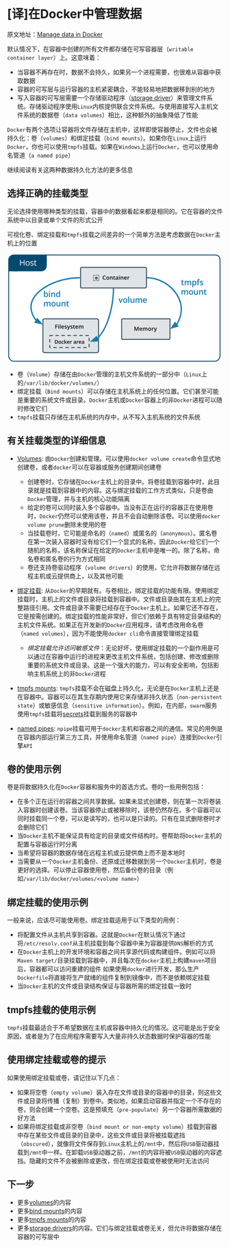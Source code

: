 
# [译]在Docker中管理数据

原文地址：[Manage data in Docker](https://docs.docker.com/storage/)

默认情况下，在容器中创建的所有文件都存储在可写容器层（`writable container layer`）上。这意味着：

* 当容器不再存在时，数据不会持久，如果另一个进程需要，也很难从容器中获取数据
* 容器的可写层与运行容器的主机紧密耦合，不能轻易地把数据移到别的地方
* 写入容器的可写层需要一个存储驱动程序（[storage driver](https://docs.docker.com/storage/storagedriver/)）来管理文件系统。存储驱动程序使用`Linux`内核提供联合文件系统。与使用直接写入主机文件系统的数据卷（`data volumes`）相比，这种额外的抽象降低了性能

`Docker`有两个选项让容器将文件存储在主机中，这样即使容器停止，文件也会被持久化：卷（`volumes`）和绑定挂载（`bind mounts`）。如果你在`Linux`上运行`Docker`，你也可以使用`tmpfs`挂载。如果在`Windows`上运行`Docker`，也可以使用命名管道（`a named pipe`）

继续阅读有关这两种数据持久化方法的更多信息

## 选择正确的挂载类型

无论选择使用哪种类型的挂载，容器中的数据看起来都是相同的。它在容器的文件系统中以目录或单个文件的形式公开

可视化卷、绑定挂载和`tmpfs`挂载之间差异的一个简单方法是考虑数据在`Docker`主机上的位置

![](./imgs/types-of-mounts.png)

* 卷（`Volume`）存储在由`Docker`管理的主机文件系统的一部分中（`Linux`上的`/var/lib/docker/volumes/`）
* 绑定挂载（`Bind mounts`）可以存储在主机系统上的任何位置。它们甚至可能是重要的系统文件或目录。`Docker`主机或`Docker`容器上的非`Docker`进程可以随时修改它们
* `tmpfs`挂载只存储在主机系统的内存中，从不写入主机系统的文件系统

## 有关挂载类型的详细信息

* [Volumes](https://docs.docker.com/storage/volumes/): 由`Docker`创建和管理。可以使用`docker volume create`命令显式地创建卷，或者`docker`可以在容器或服务创建期间创建卷

    * 创建卷时，它存储在`Docker`主机上的目录中。将卷挂载到容器中时，此目录就是挂载到容器中的内容。这与绑定挂载的工作方式类似，只是卷由`Docker`管理，并与主机的核心功能隔离
    * 给定的卷可以同时装入多个容器中。当没有正在运行的容器正在使用卷时，`Docker`仍然可以使用该卷，并且不会自动删除该卷。可以使用`docker volume prune`删除未使用的卷
    * 当挂载卷时，它可能是命名的（`named`）或匿名的（`anonymous`）。匿名卷在第一次装入容器时没有给它们一个显式的名称，因此`Docker`给它们一个随机的名称，该名称保证在给定的`Docker`主机中是唯一的。除了名称，命名卷和匿名卷的行为方式相同
    * 卷还支持卷驱动程序（`volume drivers`）的使用，它允许将数据存储在远程主机或云提供商上，以及其他可能
* [绑定挂载](https://docs.docker.com/storage/bind-mounts/): 从`Docker`的早期就有。与卷相比，绑定挂载的功能有限。使用绑定挂载时，主机上的文件或目录将挂载到容器中。文件或目录由其在主机上的完整路径引用。文件或目录不需要已经存在于`Docker`主机上。如果它还不存在，它是按需创建的。绑定挂载的性能非常好，但它们依赖于具有特定目录结构的主机文件系统。如果正在开发新的`Docker`应用程序，请考虑改用命名卷（`named volumes`），因为不能使用`docker cli`命令直接管理绑定挂载
    * *绑定挂载允许访问敏感文件*：无论好坏，使用绑定挂载的一个副作用是可以通过在容器中运行的进程来更改主机文件系统，包括创建、修改或删除重要的系统文件或目录。这是一个强大的能力，可以有安全影响，包括影响主机系统上的非`Docker`进程
* [tmpfs mounts](https://docs.docker.com/storage/tmpfs/): `tmpfs`挂载不会在磁盘上持久化，无论是在`Docker`主机上还是在容器中。容器可以在其生存期内使用它来存储非持久状态（`non-persistent state`）或敏感信息（`sensitive information`）。例如，在内部，`swarm`服务使用`tmpfs`挂载将[secrets](https://docs.docker.com/engine/swarm/secrets/)挂载到服务的容器中
* [named pipes](https://docs.microsoft.com/en-us/windows/desktop/ipc/named-pipes): `npipe`挂载可用于`docker`主机和容器之间的通信。常见的用例是在容器内部运行第三方工具，并使用命名管道（`named pipe`）连接到`Docker`引擎`API`

## 卷的使用示例

卷是将数据持久化在`Docker`容器和服务中的首选方式。卷的一些用例包括：

* 在多个正在运行的容器之间共享数据。如果未显式创建卷，则在第一次将卷装入容器时创建该卷。当该容器停止或被移除时，该卷仍然存在。多个容器可以同时挂载同一个卷，可以是读写的，也可以是只读的。只有在显式删除卷时才会删除它们
* 当`Docker`主机不能保证具有给定的目录或文件结构时。卷帮助将`Docker`主机的配置与容器运行时分离
* 当希望将容器的数据存储在远程主机或云提供商上而不是本地时
* 当需要从一个`Docker`主机备份、还原或迁移数据到另一个`Docker`主机时，卷是更好的选择。可以停止容器使用卷，然后备份卷的目录（例如`/var/lib/docker/volumes/<volume name>`）

## 绑定挂载的使用示例

一般来说，应该尽可能使用卷。绑定挂载适用于以下类型的用例：

* 将配置文件从主机共享到容器。这就是`Docker`在默认情况下通过将`/etc/resolv.conf`从主机挂载到每个容器中来为容器提供`DNS`解析的方式
* 在`Docker`主机上的开发环境和容器之间共享源代码或构建组件。例如可以将`Maven target/`目录挂载到容器中，并且每次在`docker`主机上构建`maven`项目后，容器都可以访问重建的组件
     如果使用`docker`进行开发，那么生产`Dockerfile`将直接将生产就绪的组件复制到镜像中，而不是依赖绑定挂载
* 当`Docker`主机的文件或目录结构保证与容器所需的绑定挂载一致时

## tmpfs挂载的使用示例

`tmpfs`挂载最适合于不希望数据在主机或容器中持久化的情况。这可能是出于安全原因，或者是为了在应用程序需要写入大量非持久状态数据时保护容器的性能

## 使用绑定挂载或卷的提示

如果使用绑定挂载或卷，请记住以下几点：

* 如果将空卷（`empty volume`）装入存在文件或目录的容器中的目录，则这些文件或目录将传播（复制）到卷中。类似地，如果启动容器并指定一个不存在的卷，则会创建一个空卷。这是预填充（`pre-populate`）另一个容器所需数据的好方法
* 如果将绑定挂载或非空卷（`bind mount or non-empty volume`）挂载到容器中存在某些文件或目录的目录中，这些文件或目录将被挂载遮挡（`obscured`），就像将文件保存到`Linux`主机上的`/mnt`中，然后将`USB`驱动器挂载到`/mnt`中一样。在卸载`USB`驱动器之前，`/mnt`的内容将被`USB`驱动器的内容遮挡。隐藏的文件不会被删除或更改，但在绑定挂载或卷被使用时无法访问

## 下一步

* 更多[volumes](https://docs.docker.com/storage/volumes/)的内容
* 更多[bind mounts](https://docs.docker.com/storage/bind-mounts/)的内容
* 更多[tmpfs mounts](https://docs.docker.com/storage/tmpfs/)的内容
* 更多[storage drivers](https://docs.docker.com/storage/storagedriver/)的内容。它们与绑定挂载或卷无关，但允许将数据存储在容器的可写层中 